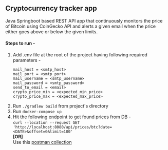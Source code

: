 <h2> Cryptocurrency tracker app </h2>

Java Springboot based REST API app that continuously monitors the price of Bitcoin using CoinGecko API and alerts a given email when the price either goes above or below the given limits.

<h4>Steps to run - </h4> 

1. Add .env file at the root of the project having following required parameters -  
   ```
   mail_host = <smtp_host>
   mail_port = <smtp_port>
   mail_username = <smtp_username>
   mail_password = <smtp_password>
   send_to_email = <email>
   crypto_price_min = <expected_min_price>
   crypto_price_max = <expected_max_price>
   ```
2. Run ```./gradlew build``` from project's directory 
3. Run ```docker-compose up```
4. Hit the following endpoint to get found prices from DB - 
   <br>```curl --location --request GET 'http://localhost:8080/api/prices/btc?date=<DATE>&offset=0&limit=100'```
   <br>**[OR]**
   <br> Use this [postman collection](https://github.com/shahrohan05/CryptoTracker/blob/master/CryptoTracker.postman_collection.json)
